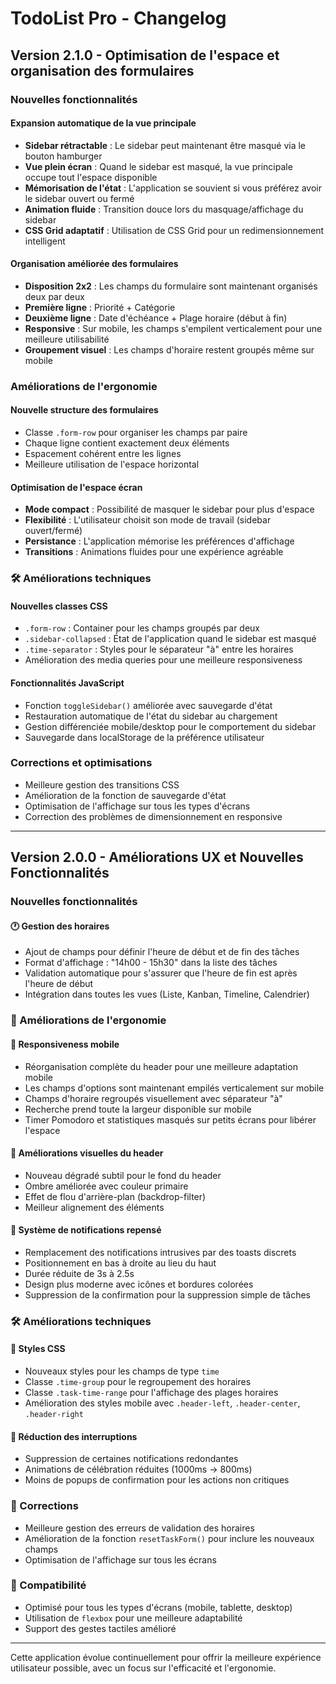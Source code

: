 # TodoList Pro - Changelog

## Version 2.1.0 - Optimisation de l'espace et organisation des formulaires

### Nouvelles fonctionnalités

#### Expansion automatique de la vue principale
- **Sidebar rétractable** : Le sidebar peut maintenant être masqué via le bouton hamburger
- **Vue plein écran** : Quand le sidebar est masqué, la vue principale occupe tout l'espace disponible
- **Mémorisation de l'état** : L'application se souvient si vous préférez avoir le sidebar ouvert ou fermé
- **Animation fluide** : Transition douce lors du masquage/affichage du sidebar
- **CSS Grid adaptatif** : Utilisation de CSS Grid pour un redimensionnement intelligent

#### Organisation améliorée des formulaires
- **Disposition 2x2** : Les champs du formulaire sont maintenant organisés deux par deux
- **Première ligne** : Priorité + Catégorie
- **Deuxième ligne** : Date d'échéance + Plage horaire (début à fin)
- **Responsive** : Sur mobile, les champs s'empilent verticalement pour une meilleure utilisabilité
- **Groupement visuel** : Les champs d'horaire restent groupés même sur mobile

###  Améliorations de l'ergonomie

####  Nouvelle structure des formulaires
- Classe `.form-row` pour organiser les champs par paire
- Chaque ligne contient exactement deux éléments
- Espacement cohérent entre les lignes
- Meilleure utilisation de l'espace horizontal

####  Optimisation de l'espace écran
- **Mode compact** : Possibilité de masquer le sidebar pour plus d'espace
- **Flexibilité** : L'utilisateur choisit son mode de travail (sidebar ouvert/fermé)
- **Persistance** : L'application mémorise les préférences d'affichage
- **Transitions** : Animations fluides pour une expérience agréable

### 🛠 Améliorations techniques

####  Nouvelles classes CSS
- `.form-row` : Container pour les champs groupés par deux
- `.sidebar-collapsed` : État de l'application quand le sidebar est masqué
- `.time-separator` : Styles pour le séparateur "à" entre les horaires
- Amélioration des media queries pour une meilleure responsiveness

####  Fonctionnalités JavaScript
- Fonction `toggleSidebar()` améliorée avec sauvegarde d'état
- Restauration automatique de l'état du sidebar au chargement
- Gestion différenciée mobile/desktop pour le comportement du sidebar
- Sauvegarde dans localStorage de la préférence utilisateur

###  Corrections et optimisations
- Meilleure gestion des transitions CSS
- Amélioration de la fonction de sauvegarde d'état
- Optimisation de l'affichage sur tous les types d'écrans
- Correction des problèmes de dimensionnement en responsive

---

## Version 2.0.0 - Améliorations UX et Nouvelles Fonctionnalités

###  Nouvelles fonctionnalités

#### 🕐 Gestion des horaires
- Ajout de champs pour définir l'heure de début et de fin des tâches
- Format d'affichage : "14h00 - 15h30" dans la liste des tâches
- Validation automatique pour s'assurer que l'heure de fin est après l'heure de début
- Intégration dans toutes les vues (Liste, Kanban, Timeline, Calendrier)

### 🎨 Améliorations de l'ergonomie

#### 📱 Responsiveness mobile
- Réorganisation complète du header pour une meilleure adaptation mobile
- Les champs d'options sont maintenant empilés verticalement sur mobile
- Champs d'horaire regroupés visuellement avec séparateur "à"
- Recherche prend toute la largeur disponible sur mobile
- Timer Pomodoro et statistiques masqués sur petits écrans pour libérer l'espace

#### 🎨 Améliorations visuelles du header
- Nouveau dégradé subtil pour le fond du header
- Ombre améliorée avec couleur primaire
- Effet de flou d'arrière-plan (backdrop-filter)
- Meilleur alignement des éléments

#### 🔔 Système de notifications repensé
- Remplacement des notifications intrusives par des toasts discrets
- Positionnement en bas à droite au lieu du haut
- Durée réduite de 3s à 2.5s
- Design plus moderne avec icônes et bordures colorées
- Suppression de la confirmation pour la suppression simple de tâches

### 🛠 Améliorations techniques

#### 💅 Styles CSS
- Nouveaux styles pour les champs de type `time`
- Classe `.time-group` pour le regroupement des horaires
- Classe `.task-time-range` pour l'affichage des plages horaires
- Amélioration des styles mobile avec `.header-left`, `.header-center`, `.header-right`

#### 🧹 Réduction des interruptions
- Suppression de certaines notifications redondantes
- Animations de célébration réduites (1000ms → 800ms)
- Moins de popups de confirmation pour les actions non critiques

### 🐛 Corrections
- Meilleure gestion des erreurs de validation des horaires
- Amélioration de la fonction `resetTaskForm()` pour inclure les nouveaux champs
- Optimisation de l'affichage sur tous les écrans

### 📱 Compatibilité
- Optimisé pour tous les types d'écrans (mobile, tablette, desktop)
- Utilisation de `flexbox` pour une meilleure adaptabilité
- Support des gestes tactiles amélioré

---

Cette application évolue continuellement pour offrir la meilleure expérience utilisateur possible, avec un focus sur l'efficacité et l'ergonomie.
